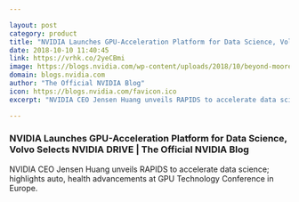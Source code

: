 ```yaml
---

layout: post
category: product
title: "NVIDIA Launches GPU-Acceleration Platform for Data Science, Volvo Selects NVIDIA DRIVE"
date: 2018-10-10 11:40:45
link: https://vrhk.co/2yeCBmi
image: https://blogs.nvidia.com/wp-content/uploads/2018/10/beyond-moores-law.jpg
domain: blogs.nvidia.com
author: "The Official NVIDIA Blog"
icon: https://blogs.nvidia.com/favicon.ico
excerpt: "NVIDIA CEO Jensen Huang unveils RAPIDS to accelerate data science; highlights auto, health advancements at GPU Technology Conference in Europe."

---
```


### NVIDIA Launches GPU-Acceleration Platform for Data Science, Volvo Selects NVIDIA DRIVE | The Official NVIDIA Blog

NVIDIA CEO Jensen Huang unveils RAPIDS to accelerate data science; highlights auto, health advancements at GPU Technology Conference in Europe.
